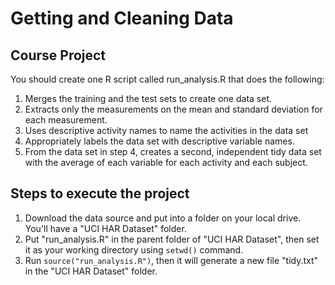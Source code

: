 # Getting and Cleaning Data

## Course Project

You should create one R script called run_analysis.R that does the following: 

1. Merges the training and the test sets to create one data set.
2. Extracts only the measurements on the mean and standard deviation for each measurement. 
3. Uses descriptive activity names to name the activities in the data set
4. Appropriately labels the data set with descriptive variable names. 
5. From the data set in step 4, creates a second, independent tidy data set with the average of each variable for each activity and each subject.

## Steps to execute the project

1. Download the data source and put into a folder on your local drive. You'll have a "UCI HAR Dataset" folder.
2. Put "run_analysis.R" in the parent folder of "UCI HAR Dataset", then set it as your working directory using ``setwd()`` command.
3. Run ``source("run_analysis.R")``, then it will generate a new file "tidy.txt" in the "UCI HAR Dataset" folder.
 